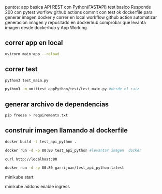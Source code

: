 puntos:
app basica API REST con Python(FASTAPI)
test basico Responde 200 con pytest
worflow github actions commit con test ok
dockerfile para generar imagen docker y correr en local
workflow github action automatizar generacion imagen y repositado en dockerhub
comprobar que levanta imagen desde dockerhub y App Working


## correr app en local
```sh
uvicorn main:app --reload
```

## correr test 
```sh
python3 test_main.py

python3 -m unittest appPython/test/test_main.py #desde el raiz
```

## generar archivo de dependencias
```sh
pip freeze > requirements.txt
```

## construir imagen llamando al dockerfile
```sh
docker build -t test_api_python .

docker run -d -p 80:80 test_api_python #levantar imagen  docker

curl http://localhost:80

docker run -d -p 80:80 garrijuan/test_api_python:latest
```


minikube start

minikube addons enable ingress



